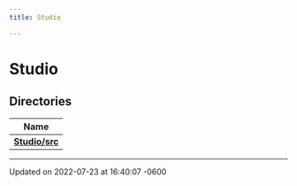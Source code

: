 ```yaml
---
title: Studio

---
```


# Studio



## Directories

| Name           |
| -------------- |
| **[Studio/src](../Files/dir_c292d0d9f58edd2738b3a726b968950c.md#dir-studio/src)**  |






-------------------------------

Updated on 2022-07-23 at 16:40:07 -0600
